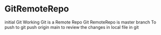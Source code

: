 # GitRemoteRepo
initial Git Working
Git is a Remote Repo
Git RemoteRepo is master branch
To push to git push origin main
to review the changes in local file in git
